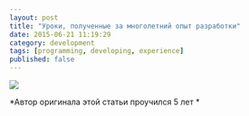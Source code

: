 ```yaml
---
layout: post
title: "Уроки, полученные за многолетний опыт разработки"
date: 2015-06-21 11:19:29
category: development
tags: [programming, developing, experience]
published: false
---
```

<img src="https://theasder.github.io/img/" class="img-responsive" /><br />

*Автор оригинала этой статьи проучился 5 лет *
